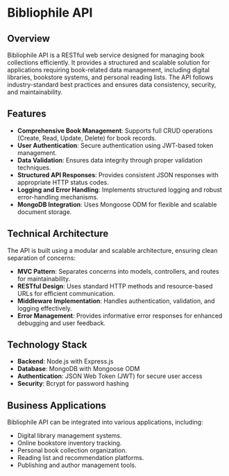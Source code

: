 # Bibliophile API

## Overview
Bibliophile API is a RESTful web service designed for managing book collections efficiently. It provides a structured and scalable solution for applications requiring book-related data management, including digital libraries, bookstore systems, and personal reading lists. The API follows industry-standard best practices and ensures data consistency, security, and maintainability.

## Features
- **Comprehensive Book Management**: Supports full CRUD operations (Create, Read, Update, Delete) for book records.
- **User Authentication**: Secure authentication using JWT-based token management.
- **Data Validation**: Ensures data integrity through proper validation techniques.
- **Structured API Responses**: Provides consistent JSON responses with appropriate HTTP status codes.
- **Logging and Error Handling**: Implements structured logging and robust error-handling mechanisms.
- **MongoDB Integration**: Uses Mongoose ODM for flexible and scalable document storage.



## Technical Architecture
The API is built using a modular and scalable architecture, ensuring clean separation of concerns:

- **MVC Pattern**: Separates concerns into models, controllers, and routes for maintainability.
- **RESTful Design**: Uses standard HTTP methods and resource-based URLs for efficient communication.
- **Middleware Implementation**: Handles authentication, validation, and logging effectively.
- **Error Management**: Provides informative error responses for enhanced debugging and user feedback.

## Technology Stack
- **Backend**: Node.js with Express.js
- **Database**: MongoDB with Mongoose ODM
- **Authentication**: JSON Web Token (JWT) for secure user access
- **Security**: Bcrypt for password hashing

## Business Applications
Bibliophile API can be integrated into various applications, including:
- Digital library management systems.
- Online bookstore inventory tracking.
- Personal book collection organization.
- Reading list and recommendation platforms.
- Publishing and author management tools.
